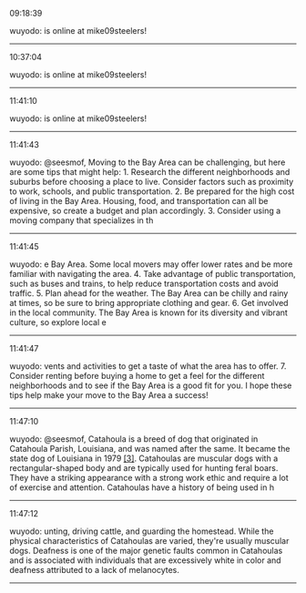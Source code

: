 09:18:39

wuyodo: is online at mike09steelers!

---

10:37:04

wuyodo: is online at mike09steelers!

---

11:41:10

wuyodo: is online at mike09steelers!

---

11:41:43

wuyodo: @seesmof, Moving to the Bay Area can be challenging, but here are some tips that might help:  1. Research the different neighborhoods and suburbs before choosing a place to live. Consider factors such as proximity to work, schools, and public transportation.  2. Be prepared for the high cost of living in the Bay Area. Housing, food, and transportation can all be expensive, so create a budget and plan accordingly.  3. Consider using a moving company that specializes in th

---

11:41:45

wuyodo: e Bay Area. Some local movers may offer lower rates and be more familiar with navigating the area.  4. Take advantage of public transportation, such as buses and trains, to help reduce transportation costs and avoid traffic.  5. Plan ahead for the weather. The Bay Area can be chilly and rainy at times, so be sure to bring appropriate clothing and gear.  6. Get involved in the local community. The Bay Area is known for its diversity and vibrant culture, so explore local e

---

11:41:47

wuyodo: vents and activities to get a taste of what the area has to offer.  7. Consider renting before buying a home to get a feel for the different neighborhoods and to see if the Bay Area is a good fit for you.  I hope these tips help make your move to the Bay Area a success!

---

11:47:10

wuyodo: @seesmof, Catahoula is a breed of dog that originated in Catahoula Parish, Louisiana, and was named after the same. It became the state dog of Louisiana in 1979 [[3]](https://en.wikipedia.org/wiki/Catahoula_Leopard_Dog). Catahoulas are muscular dogs with a rectangular-shaped body and are typically used for hunting feral boars. They have a striking appearance with a strong work ethic and require a lot of exercise and attention. Catahoulas have a history of being used in h

---

11:47:12

wuyodo: unting, driving cattle, and guarding the homestead. While the physical characteristics of Catahoulas are varied, they're usually muscular dogs. Deafness is one of the major genetic faults common in Catahoulas and is associated with individuals that are excessively white in color and deafness attributed to a lack of melanocytes.

---

